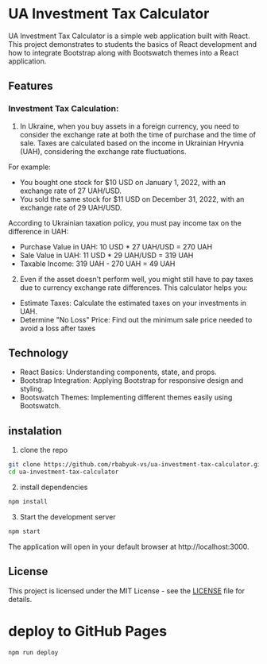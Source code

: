 # UA Investment Tax Calculator

UA Investment Tax Calculator is a simple web application built with React. This project demonstrates to students the basics of React development and how to integrate Bootstrap along with Bootswatch themes into a React application.

## Features

### Investment Tax Calculation:

1. In Ukraine, when you buy assets in a foreign currency, you need to consider the exchange rate at both the time of purchase and the time of sale. Taxes are calculated based on the income in Ukrainian Hryvnia (UAH), considering the exchange rate fluctuations.

For example:

- You bought one stock for $10 USD on January 1, 2022, with an exchange rate of 27 UAH/USD.
- You sold the same stock for $11 USD on December 31, 2022, with an exchange rate of 29 UAH/USD.

According to Ukrainian taxation policy, you must pay income tax on the difference in UAH:

- Purchase Value in UAH: 10 USD * 27 UAH/USD = 270 UAH
- Sale Value in UAH: 11 USD * 29 UAH/USD = 319 UAH
- Taxable Income: 319 UAH - 270 UAH = 49 UAH

2. Even if the asset doesn't perform well, you might still have to pay taxes due to currency exchange rate differences. This calculator helps you:

- Estimate Taxes: Calculate the estimated taxes on your investments in UAH.
- Determine "No Loss" Price: Find out the minimum sale price needed to avoid a loss after taxes


## Technology

- React Basics: Understanding components, state, and props.
- Bootstrap Integration: Applying Bootstrap for responsive design and styling.
- Bootswatch Themes: Implementing different themes easily using Bootswatch.

## instalation

1. clone the repo

```bash
git clone https://github.com/rbabyuk-vs/ua-investment-tax-calculator.git
cd ua-investment-tax-calculator
```

2. install dependencies

```bash
npm install
```

3. Start the development server

```bash
npm start
```
The application will open in your default browser at http://localhost:3000.

## License
This project is licensed under the MIT License - see the [LICENSE](https://mit-license.org/) file for details.

# deploy to GitHub Pages

```bash
npm run deploy
```